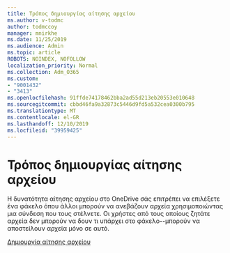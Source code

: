 ```yaml
---
title: Τρόπος δημιουργίας αίτησης αρχείου
ms.author: v-todmc
author: todmccoy
manager: mnirkhe
ms.date: 11/25/2019
ms.audience: Admin
ms.topic: article
ROBOTS: NOINDEX, NOFOLLOW
localization_priority: Normal
ms.collection: Adm_O365
ms.custom:
- "9001432"
- "3413"
ms.openlocfilehash: 91ffde74178462bba2ad55d213eb20553e010648
ms.sourcegitcommit: cbbd46fa9a32873c5446d9fd5a532cea0300b795
ms.translationtype: MT
ms.contentlocale: el-GR
ms.lasthandoff: 12/10/2019
ms.locfileid: "39959425"
---
```

# <a name="how-to-create-a-file-request"></a>Τρόπος δημιουργίας αίτησης αρχείου

Η δυνατότητα αίτησης αρχείου στο OneDrive σάς επιτρέπει να επιλέξετε ένα φάκελο όπου άλλοι μπορούν να ανεβάζουν αρχεία χρησιμοποιώντας μια σύνδεση που τους στέλνετε. Οι χρήστες από τους οποίους ζητάτε αρχεία δεν μπορούν να δουν τι υπάρχει στο φάκελο--μπορούν να αποστείλουν αρχεία μόνο σε αυτό.

[Δημιουργία αίτησης αρχείου](https://support.office.com/article/create-a-file-request-f54aa7f8-2589-4421-b351-d415fc3b83af)